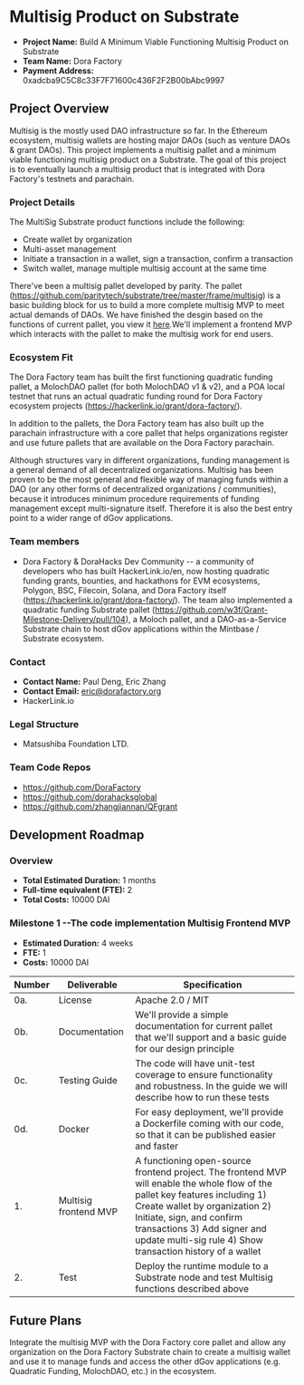 # Multisig Product on Substrate

* **Project Name:** Build A Minimum Viable Functioning Multisig Product on Substrate
* **Team Name:** Dora Factory
* **Payment Address:** 0xadcba9C5C8c33F7F71600c436F2F2B00bAbc9997

## Project Overview

Multisig is the mostly used DAO infrastructure so far. In the Ethereum ecosystem, multisig wallets are hosting major DAOs (such as venture DAOs & grant DAOs). This project implements a multisig pallet and a minimum viable functioning multisig product on a Substrate. The goal of this project is to eventually launch a multisig product that is integrated with Dora Factory's testnets and parachain.


### Project Details 

The MultiSig Substrate product functions include the following:
- Create wallet by organization
- Multi-asset management
- Initiate a transaction in a wallet, sign a transaction, confirm a transaction
- Switch wallet, manage multiple multisig account at the same time

There've been a multisig pallet developed by parity. The pallet (https://github.com/paritytech/substrate/tree/master/frame/multisig) is a basic building block for us to build a more complete multisig MVP to meet actual demands of DAOs. 
We have finished the desgin based on the functions of current pallet, you view it [here](https://www.figma.com/file/NBavL709zClLkDMAqP1maR/Substrate-Multisig-Frontend-MVP?node-id=225%3A1575).We'll implement a frontend MVP which interacts with the pallet to make the multisig work for end users.

### Ecosystem Fit 

The Dora Factory team has built the first functioning quadratic funding pallet, a MolochDAO pallet (for both MolochDAO v1 & v2), and a POA local testnet that runs an actual quadratic funding round for Dora Factory ecosystem projects (https://hackerlink.io/grant/dora-factory/).

In addition to the pallets, the Dora Factory team has also built up the parachain infrastructure with a core pallet that helps organizations register and use future pallets that are available on the Dora Factory parachain.

Although structures vary in different organizations, funding management is a general demand of all decentralized organizations. Multisig has been proven to be the most general and flexible way of managing funds within a DAO (or any other forms of decentralized organizations / communities), because it introduces minimum procedure requirements of funding management except multi-signature itself. Therefore it is also the best entry point to a wider range of dGov applications.

### Team members
* Dora Factory & DoraHacks Dev Community -- a community of developers who has built HackerLink.io/en, now hosting quadratic funding grants, bounties, and hackathons for EVM ecosystems, Polygon, BSC, Filecoin, Solana, and Dora Factory itself (https://hackerlink.io/grant/dora-factory/). The team also implemented a quadratic funding Substrate pallet (https://github.com/w3f/Grant-Milestone-Delivery/pull/104), a Moloch pallet, and a DAO-as-a-Service Substrate chain to host dGov applications within the Mintbase / Substrate ecosystem.

### Contact
* **Contact Name:** Paul Deng, Eric Zhang
* **Contact Email:** eric@dorafactory.org
* HackerLink.io

### Legal Structure 
* Matsushiba Foundation LTD.

### Team Code Repos
* https://github.com/DoraFactory
* https://github.com/dorahacksglobal
* https://github.com/zhangjiannan/QFgrant

## Development Roadmap

### Overview
* **Total Estimated Duration:** 1 months
* **Full-time equivalent (FTE):**  2
* **Total Costs:** 10000 DAI

### Milestone 1  --The code implementation Multisig Frontend MVP
* **Estimated Duration:** 4 weeks
* **FTE:**  1
* **Costs:** 10000 DAI

| Number | Deliverable | Specification |
| ------------- | ------------- | ------------- |
| 0a. | License | Apache 2.0 / MIT |
| 0b. | Documentation | We'll provide a simple documentation for current pallet that we'll support and a basic guide for our design principle |
| 0c. | Testing Guide | The code will have unit-test coverage to ensure functionality and robustness. In the guide we will describe how to run these tests | 
| 0d. | Docker | For easy deployment, we'll provide a Dockerfile coming with our code, so that it can be published easier and faster | 
| 1. | Multisig frontend MVP | A functioning open-source frontend project. The frontend MVP will enable the whole flow of the pallet key features including 1) Create wallet by organization 2) Initiate, sign, and confirm transactions 3) Add signer and update multi-sig rule 4) Show transaction history of a wallet
| 2. | Test | Deploy the runtime module to a Substrate node and test Multisig functions described above

## Future Plans

Integrate the multisig MVP with the Dora Factory core pallet and allow any organization on the Dora Factory Substrate chain to create a multisig wallet and use it to manage funds and access the other dGov applications (e.g. Quadratic Funding, MolochDAO, etc.) in the ecosystem.
